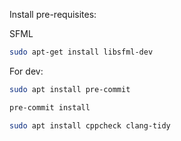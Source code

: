 Install pre-requisites:

SFML
```bash
sudo apt-get install libsfml-dev
```

For dev:
```bash
sudo apt install pre-commit
```

```bash
pre-commit install
```

```bash
sudo apt install cppcheck clang-tidy
```